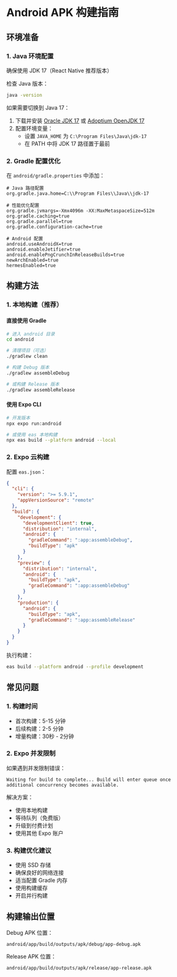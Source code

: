 # Android APK 构建指南

## 环境准备

### 1. Java 环境配置
确保使用 JDK 17（React Native 推荐版本）

检查 Java 版本：
```bash
java -version
```

如果需要切换到 Java 17：
1. 下载并安装 [Oracle JDK 17](https://www.oracle.com/java/technologies/downloads/#java17) 或 [Adoptium OpenJDK 17](https://adoptium.net/temurin/releases/?version=17)
2. 配置环境变量：
   - 设置 `JAVA_HOME` 为 `C:\Program Files\Java\jdk-17`
   - 在 PATH 中将 JDK 17 路径置于最前

### 2. Gradle 配置优化
在 `android/gradle.properties` 中添加：
```properties
# Java 路径配置
org.gradle.java.home=C:\\Program Files\\Java\\jdk-17

# 性能优化配置
org.gradle.jvmargs=-Xmx4096m -XX:MaxMetaspaceSize=512m
org.gradle.caching=true
org.gradle.parallel=true
org.gradle.configuration-cache=true

# Android 配置
android.useAndroidX=true
android.enableJetifier=true
android.enablePngCrunchInReleaseBuilds=true
newArchEnabled=true
hermesEnabled=true
```

## 构建方法

### 1. 本地构建（推荐）

#### 直接使用 Gradle
```bash
# 进入 android 目录
cd android

# 清理项目（可选）
./gradlew clean

# 构建 Debug 版本
./gradlew assembleDebug

# 或构建 Release 版本
./gradlew assembleRelease
```

#### 使用 Expo CLI
```bash
# 开发版本
npx expo run:android

# 或使用 eas 本地构建
npx eas build --platform android --local
```

### 2. Expo 云构建

配置 `eas.json`：
```json
{
  "cli": {
    "version": ">= 5.9.1",
    "appVersionSource": "remote"
  },
  "build": {
    "development": {
      "developmentClient": true,
      "distribution": "internal",
      "android": {
        "gradleCommand": ":app:assembleDebug",
        "buildType": "apk"
      }
    },
    "preview": {
      "distribution": "internal",
      "android": {
        "buildType": "apk",
        "gradleCommand": ":app:assembleDebug"
      }
    },
    "production": {
      "android": {
        "buildType": "apk",
        "gradleCommand": ":app:assembleRelease"
      }
    }
  }
}
```

执行构建：
```bash
eas build --platform android --profile development
```

## 常见问题

### 1. 构建时间
- 首次构建：5-15 分钟
- 后续构建：2-5 分钟
- 增量构建：30秒 - 2分钟

### 2. Expo 并发限制
如果遇到并发限制错误：
```
Waiting for build to complete... Build will enter queue once additional concurrency becomes available.
```

解决方案：
- 使用本地构建
- 等待队列（免费版）
- 升级到付费计划
- 使用其他 Expo 账户

### 3. 构建优化建议
- 使用 SSD 存储
- 确保良好的网络连接
- 适当配置 Gradle 内存
- 使用构建缓存
- 开启并行构建

## 构建输出位置

Debug APK 位置：
```
android/app/build/outputs/apk/debug/app-debug.apk
```

Release APK 位置：
```
android/app/build/outputs/apk/release/app-release.apk
```